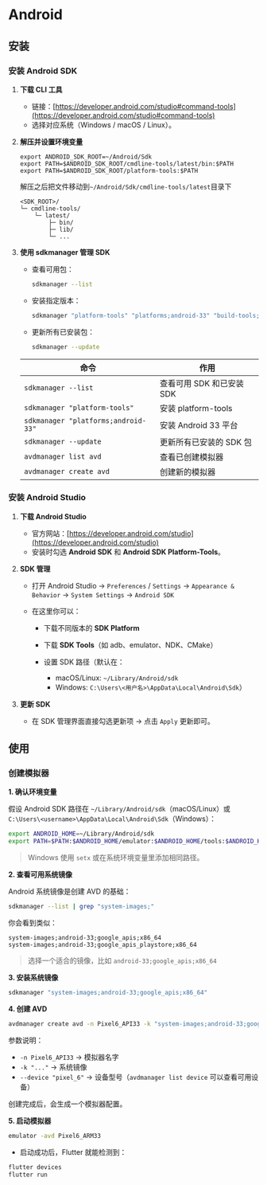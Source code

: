 # Android

## 安装

### 安装 Android SDK

1. **下载 CLI 工具**

   * 链接：[https://developer.android.com/studio#command-tools](https://developer.android.com/studio#command-tools)
   * 选择对应系统（Windows / macOS / Linux）。

2. **解压并设置环境变量**

    ```shell
    export ANDROID_SDK_ROOT=~/Android/Sdk
    export PATH=$ANDROID_SDK_ROOT/cmdline-tools/latest/bin:$PATH
    export PATH=$ANDROID_SDK_ROOT/platform-tools:$PATH
    ```

    解压之后把文件移动到`~/Android/Sdk/cmdline-tools/latest`目录下

    ```shell title="期望的目录结构"
    <SDK_ROOT>/
    └─ cmdline-tools/
        └─ latest/
            ├─ bin/
            ├─ lib/
            └─ ...
    ```

3. **使用 sdkmanager 管理 SDK**

   * 查看可用包：

       ```bash
       sdkmanager --list
       ```
   * 安装指定版本：

       ```bash
       sdkmanager "platform-tools" "platforms;android-33" "build-tools;33.0.2"
       ```

   * 更新所有已安装包：

       ```bash
       sdkmanager --update
       ```




    | 命令                                  | 作用                |
    | ----------------------------------- | ----------------- |
    | `sdkmanager --list`                 | 查看可用 SDK 和已安装 SDK |
    | `sdkmanager "platform-tools"`       | 安装 platform-tools |
    | `sdkmanager "platforms;android-33"` | 安装 Android 33 平台  |
    | `sdkmanager --update`               | 更新所有已安装的 SDK 包    |
    | `avdmanager list avd`               | 查看已创建模拟器          |
    | `avdmanager create avd`             | 创建新的模拟器           |




### 安装 Android Studio

1. **下载 Android Studio**

   * 官方网站：[https://developer.android.com/studio](https://developer.android.com/studio)
   * 安装时勾选 **Android SDK** 和 **Android SDK Platform-Tools**。

2. **SDK 管理**

   * 打开 Android Studio → `Preferences` / `Settings` → `Appearance & Behavior` → `System Settings` → `Android SDK`
   * 在这里你可以：

     * 下载不同版本的 **SDK Platform**
     * 下载 **SDK Tools**（如 adb、emulator、NDK、CMake）
     * 设置 SDK 路径（默认在：

       * macOS/Linux: `~/Library/Android/sdk`
       * Windows: `C:\Users\<用户名>\AppData\Local\Android\Sdk`）

3. **更新 SDK**

   * 在 SDK 管理界面直接勾选更新项 → 点击 `Apply` 更新即可。


## 使用

### 创建模拟器

**1. 确认环境变量**

假设 Android SDK 路径在 `~/Library/Android/sdk`（macOS/Linux）或 `C:\Users\<username>\AppData\Local\Android\Sdk`（Windows）：

```bash
export ANDROID_HOME=~/Library/Android/sdk
export PATH=$PATH:$ANDROID_HOME/emulator:$ANDROID_HOME/tools:$ANDROID_HOME/tools/bin:$ANDROID_HOME/platform-tools
```

> Windows 使用 `setx` 或在系统环境变量里添加相同路径。


**2. 查看可用系统镜像**

Android 系统镜像是创建 AVD 的基础：

```bash
sdkmanager --list | grep "system-images;"
```

你会看到类似：

```
system-images;android-33;google_apis;x86_64
system-images;android-33;google_apis_playstore;x86_64
```

> 选择一个适合的镜像，比如 `android-33;google_apis;x86_64`



**3. 安装系统镜像**

```bash
sdkmanager "system-images;android-33;google_apis;x86_64"
```



**4. 创建 AVD**

```bash
avdmanager create avd -n Pixel6_API33 -k "system-images;android-33;google_apis;x86_64" --device "pixel_6"
```

参数说明：

* `-n Pixel6_API33` → 模拟器名字
* `-k "..."` → 系统镜像
* `--device "pixel_6"` → 设备型号（`avdmanager list device` 可以查看可用设备）

创建完成后，会生成一个模拟器配置。

**5. 启动模拟器**

```bash
emulator -avd Pixel6_ARM33
```

* 启动成功后，Flutter 就能检测到：

```bash
flutter devices
flutter run
```
